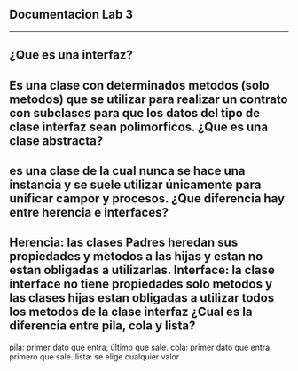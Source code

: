 Documentacion Lab 3
-------------------
-------------------
 ¿Que es una interfaz?
 ----------------------
 Es una clase con determinados  metodos (solo metodos) que se utilizar para realizar un contrato con subclases para que los datos del tipo 
 de clase interfaz sean polimorficos.
 ¿Que es una clase abstracta?
-----------------------------
es una clase de la cual nunca se hace una instancia y se suele utilizar únicamente para unificar campor y procesos.
¿Que diferencia hay entre herencia e interfaces?
-------------------------------------------------
 Herencia: las clases Padres heredan sus propiedades y metodos a las hijas y estan no estan obligadas a utilizarlas.
 Interface: la clase interface no tiene propiedades solo metodos y las clases hijas estan obligadas a utilizar todos los metodos de la clase interfaz
 ¿Cual es la diferencia entre pila, cola y lista?
 ------------------------------------------------
 pila: primer dato que entra, último que sale.
 cola: primer dato que entra, primero que sale.
 lista: se elige cualquier valor
